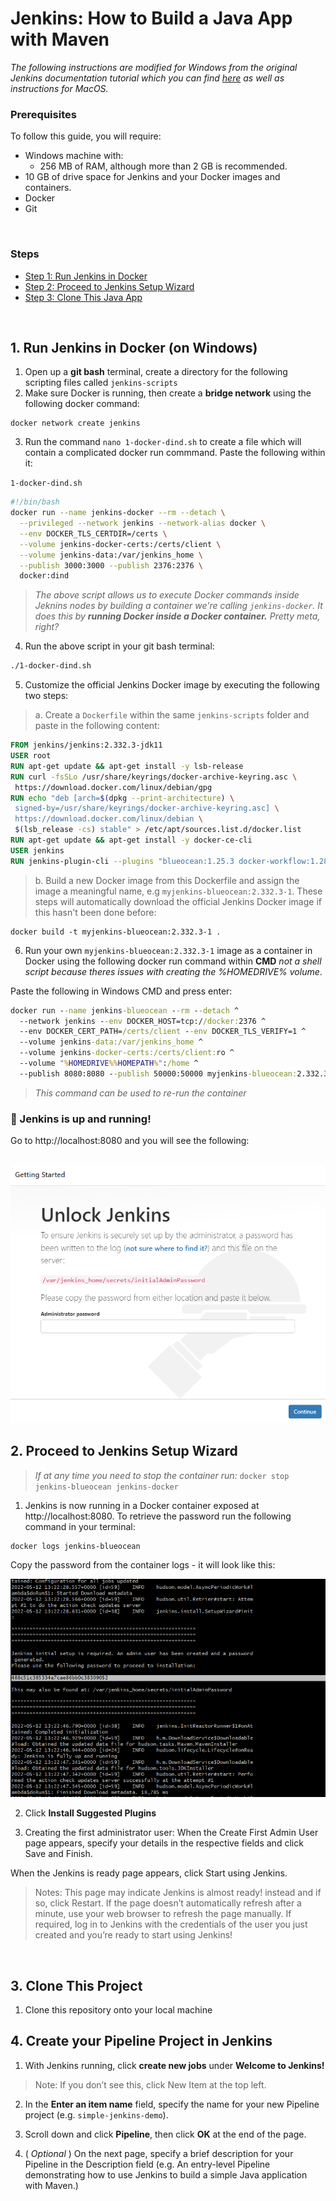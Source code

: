 # Jenkins: How to Build a Java App with Maven
*The following instructions are modified for Windows from the original Jenkins documentation tutorial which you can find [here](https://www.jenkins.io/doc/tutorials/build-a-java-app-with-maven/) as well as instructions for MacOS.*

### Prerequisites
To follow this guide, you will require:

- Windows machine with:
  - 256 MB of RAM, although more than 2 GB is recommended.
- 10 GB of drive space for Jenkins and your Docker images and containers.
- Docker
- Git 

<br>

### Steps
- [Step 1: Run Jenkins in Docker](#step1)
- [Step 2: Proceed to Jenkins Setup Wizard](#step2)
- [Step 3: Clone This Java App](#step3)


<br>  

## <a name="step1">1. Run Jenkins in Docker (on Windows)</a>
1. Open up a **git bash** terminal, create a directory for the following scripting files called `jenkins-scripts`
2. Make sure Docker is running, then create a **bridge network** using the following docker command:

```docker
docker network create jenkins
```

3. Run the command `nano 1-docker-dind.sh` to create a file which will contain a complicated docker run commmand.  Paste the following within it:

`1-docker-dind.sh`
```sh
#!/bin/bash
docker run --name jenkins-docker --rm --detach \
  --privileged --network jenkins --network-alias docker \
  --env DOCKER_TLS_CERTDIR=/certs \
  --volume jenkins-docker-certs:/certs/client \
  --volume jenkins-data:/var/jenkins_home \
  --publish 3000:3000 --publish 2376:2376 \
  docker:dind
```

> *The above script allows us to execute Docker commands inside Jeknins nodes by building a container we're calling `jenkins-docker`. It does this by **running Docker inside a Docker container.**  Pretty meta, right?*

4. Run the above script in your git bash terminal:

```sh
./1-docker-dind.sh
```

5. Customize the official Jenkins Docker image by executing the following two steps:

  > a. Create a `Dockerfile` within the same `jenkins-scripts` folder and paste in the following content:
  
 ```dockerfile
FROM jenkins/jenkins:2.332.3-jdk11
USER root
RUN apt-get update && apt-get install -y lsb-release
RUN curl -fsSLo /usr/share/keyrings/docker-archive-keyring.asc \
  https://download.docker.com/linux/debian/gpg
RUN echo "deb [arch=$(dpkg --print-architecture) \
  signed-by=/usr/share/keyrings/docker-archive-keyring.asc] \
  https://download.docker.com/linux/debian \
  $(lsb_release -cs) stable" > /etc/apt/sources.list.d/docker.list
RUN apt-get update && apt-get install -y docker-ce-cli
USER jenkins
RUN jenkins-plugin-cli --plugins "blueocean:1.25.3 docker-workflow:1.28"
 ```

  > b. Build a new Docker image from this Dockerfile and assign the image a meaningful name, e.g `myjenkins-blueocean:2.332.3-1`. These steps will automatically download the official Jenkins Docker image if this hasn't been done before:
  
  ```docker
  docker build -t myjenkins-blueocean:2.332.3-1 .
  ```
  
6. Run your own `myjenkins-blueocean:2.332.3-1` image as a container in Docker using the following docker run command within **CMD** *not a shell script because theres issues with creating the %HOMEDRIVE% volume*.  

Paste the following in Windows CMD and press enter:

```cmd
docker run --name jenkins-blueocean --rm --detach ^
  --network jenkins --env DOCKER_HOST=tcp://docker:2376 ^
  --env DOCKER_CERT_PATH=/certs/client --env DOCKER_TLS_VERIFY=1 ^
  --volume jenkins-data:/var/jenkins_home ^
  --volume jenkins-docker-certs:/certs/client:ro ^
  --volume "%HOMEDRIVE%%HOMEPATH%":/home ^
  --publish 8080:8080 --publish 50000:50000 myjenkins-blueocean:2.332.3-1
```

> *This command can be used to re-run the container*

### :tada: Jenkins is up and running!
Go to http://localhost:8080 and you will see the following:

<br>

<img src="/imgs/1-jenkins.png">

<br>

## <a name="step2">2. Proceed to Jenkins Setup Wizard</a>
>*If at any time you need to stop the container run:* `docker stop jenkins-blueocean jenkins-docker`

1. Jenkins is now running in a Docker container exposed at http://localhost:8080.  To retrieve the password run the following command in your terminal:

```
docker logs jenkins-blueocean
```

Copy the password from the container logs - it will look like this:

<img src="/imgs/2-jenkins.png">

<br>

2. Click **Install Suggested Plugins**

3. Creating the first administrator user: When the Create First Admin User page appears, specify your details in the respective fields and click Save and Finish.

When the Jenkins is ready page appears, click Start using Jenkins.

>Notes:
>This page may indicate Jenkins is almost ready! instead and if so, click Restart.
> If the page doesn’t automatically refresh after a minute, use your web browser to refresh the page manually.
> If required, log in to Jenkins with the credentials of the user you just created and you’re ready to start using Jenkins!

<br>

## <a name="step3">3. Clone This Project</a>
1. Clone this repository onto your local machine

## <a name="step4">4. Create your Pipeline Project in Jenkins</a>
1. With Jenkins running, click **create new jobs** under **Welcome to Jenkins!**
> Note: If you don’t see this, click New Item at the top left.

2. In the **Enter an item name** field, specify the name for your new Pipeline project (e.g. `simple-jenkins-demo`).

3. Scroll down and click **Pipeline**, then click **OK** at the end of the page.

4. ( *Optional* ) On the next page, specify a brief description for your Pipeline in the Description field (e.g. An entry-level Pipeline demonstrating how to use Jenkins to build a simple Java application with Maven.)